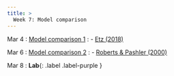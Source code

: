 ```yaml
---
title: >
  Week 7: Model comparison
---
```


Mar 4
: [Model comparison 1](https://socialinteractionlab.github.io/psych710-notes/model-comparison.html)
  : - [Etz (2018)](https://socialinteractionlab.github.io/psych710/assets/readings/etz-2018.pdf)

Mar 6
: [Model comparison 2](https://socialinteractionlab.github.io/psych710-notes/model-comparison.html)
  : - [Roberts & Pashler (2000)](http://laplab.ucsd.edu/articles/Roberts_Pashler2000.pdf)

Mar 8 
: **Lab**{: .label .label-purple }
